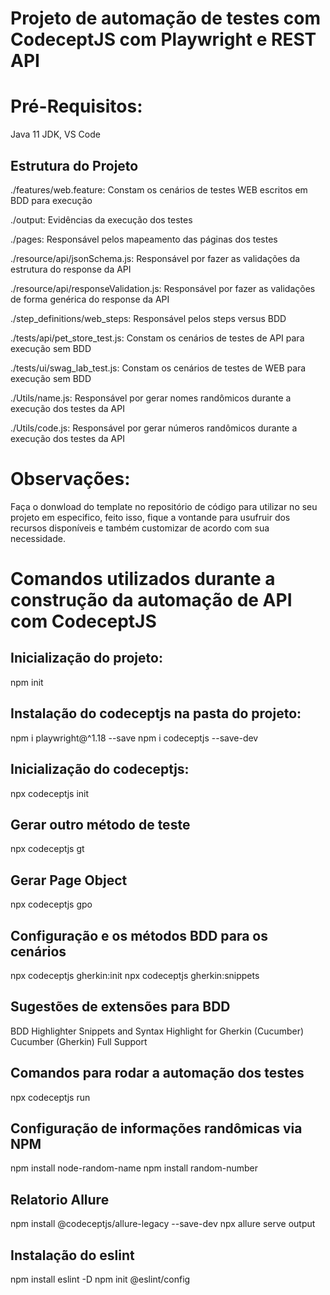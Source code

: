 # Projeto de automação de testes com CodeceptJS com Playwright e REST API

# Pré-Requisitos:

Java 11 JDK,
VS Code

## Estrutura do Projeto

./features/web.feature:
Constam os cenários de testes WEB escritos em BDD para execução

./output:
Evidências da execução dos testes

./pages:
Responsável pelos mapeamento das páginas dos testes

./resource/api/jsonSchema.js:
Responsável por fazer as validações da estrutura do response da API

./resource/api/responseValidation.js:
Responsável por fazer as validações de forma genérica do response da API

./step_definitions/web_steps:
Responsável pelos steps versus BDD

./tests/api/pet_store_test.js:
Constam os cenários de testes de API para execução sem BDD

./tests/ui/swag_lab_test.js:
Constam os cenários de testes de WEB para execução sem BDD

./Utils/name.js:
Responsável por gerar nomes randômicos durante a execução dos testes da API

./Utils/code.js:
Responsável por gerar números randômicos durante a execução dos testes da API

# Observações:

Faça o donwload do template no repositório de código para utilizar no seu projeto em especifico, feito isso, fique a vontande para usufruir dos recursos disponíveis e também customizar de acordo com sua necessidade.

# Comandos utilizados durante a construção da automação de API com CodeceptJS

## Inicialização do projeto:

npm init

## Instalação do codeceptjs na pasta do projeto:

npm i playwright@^1.18 --save
npm i codeceptjs --save-dev

## Inicialização do codeceptjs:

npx codeceptjs init

## Gerar outro método de teste

npx codeceptjs gt

## Gerar Page Object

npx codeceptjs gpo

## Configuração e os métodos BDD para os cenários

npx codeceptjs gherkin:init
npx codeceptjs gherkin:snippets

## Sugestões de extensões para BDD

BDD Highlighter
Snippets and Syntax Highlight for Gherkin (Cucumber)
Cucumber (Gherkin) Full Support

## Comandos para rodar a automação dos testes

npx codeceptjs run

## Configuração de informações randômicas via NPM

npm install node-random-name
npm install random-number

## Relatorio Allure

npm install @codeceptjs/allure-legacy --save-dev
npx allure serve output

## Instalação do eslint

npm install eslint -D
npm init @eslint/config
